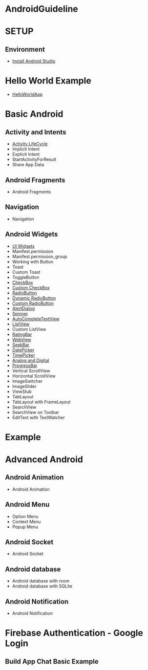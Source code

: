 # AndroidGuideline

# SETUP
 ## Environment
  * [Install Android Studio](https://developer.android.com/studio/install)
#  Hello World Example
 * [HelloWorldApp](https://github.com/halonext/AndroidGuideline/wiki/Hello-World-App)

# Basic Android
## Activity and Intents
 * [Activity LifeCycle](https://github.com/halonext/AndroidGuideline/wiki/Android-Activity-Lifecycle)
 * Implicit Intent
 * Explicit Intent
 * StartActivityForResult
 * Share App Data
## Android Fragments
 * Android Fragments
## Navigation
 * Navigation 
## Android Widgets
* [UI Widgets](https://github.com/halonext/AndroidGuideline/wiki/Android-Widgets)
* Manifest.permission
* Manifest.permission_group
* Working with Button
* Toast
* Custom Toast
* ToggleButton
* [CheckBox](https://github.com/halonext/AndroidGuideline/wiki/CheckBox)
* [Custom CheckBox](https://github.com/halonext/AndroidGuideline/wiki/Checkboxes)
* [RadioButton](https://github.com/halonext/AndroidGuideline/wiki/RadioButton)
* [Dynamic RadioButton](https://github.com/halonext/AndroidGuideline/wiki/Dynamic-RadioButton)
* [Custom RadioButton](https://github.com/halonext/AndroidGuideline/wiki/Custom-RadioButton)
* [AlertDialog](https://github.com/halonext/AndroidGuideline/wiki/AlertDialog)
* [Spinner](https://github.com/halonext/AndroidGuideline/wiki/Spinner)
* [AutoCompleteTextView](https://github.com/halonext/AndroidGuideline/wiki/AutoCompleteTextView)
* [ListView](https://github.com/halonext/AndroidGuideline/wiki/ListView)
* Custom ListView
* [RatingBar](https://github.com/halonext/AndroidGuideline/wiki/RatingBar)
* [WebView](https://github.com/halonext/AndroidGuideline/wiki/WebView)
* [SeekBar](https://github.com/halonext/AndroidGuideline/wiki/SeekBar)
* [DatePicker](https://github.com/halonext/AndroidGuideline/wiki/DatePicker)
* [TimePicker](https://github.com/halonext/AndroidGuideline/wiki/TimePicker)
* [Analog and Digital](https://github.com/halonext/AndroidGuideline/wiki/Analog-and-Digital)
* [ProgressBar](https://github.com/halonext/AndroidGuideline/wiki/ProgressBar)
* Vertical ScrollView
* Horizontal ScrollView
* ImageSwitcher
* ImageSlider
* ViewStub
* TabLayout
* TabLayout with FrameLayout
* SearchView
* SearchView on Toolbar
* EditText with TextWatcher

# Example

# Advanced Android
 ## Android Animation
  * Android Animation
 ## Android Menu
  * Option Menu
  * Context Menu
  * Popup Menu
 ## Android Socket
 * Android Socket
## Android database
 * Android database with room
 * Android database with SQLite
## Android Notification
 * Android Notification
# Firebase Authentication - Google Login
## Build App Chat Basic Example 



 





